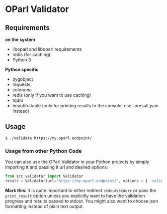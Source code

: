 # OParl Validator

## Requirements

**on the system**

- liboparl and liboparl requirements
- redis (for caching)
- Python 3

**Python specific**

- pygobject
- requests
- colorama
- redis (only if you want to use caching)
- tqdm
- beautifultable (only for printing results to the console, use -oresult.json instead)

## Usage

```sh
$ ./validate https://my.oparl.endpoint/
```

### Usage from other Python Code

You can also use the OParl Validator in your Python projects by simply
importing it and passing it url and desired options:

```python
from src.validator import Validator
result = Validator(url='https://my.oparl.endpoint/', options = { 'validate_schema': False, 'print_result': False })
```

**Mark this**: It is quite important to either redirect `stdout`/`stderr` or pass the `print_result`
option unless you explicitly want to have the validation progress and results passed to stdout.
You might also want to choose json formatting instead of plain text output.
